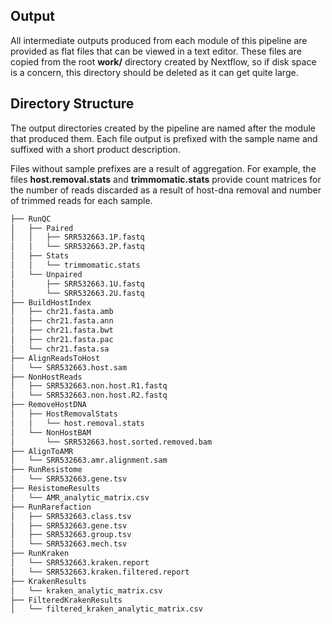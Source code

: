Output
------

All intermediate outputs produced from each module of this pipeline are provided as flat files that can be viewed in a text editor. These files are copied from the root **work/** directory created by Nextflow, so if disk space is a concern, this directory should be deleted as it can get quite large.

Directory Structure
-------------------

The output directories created by the pipeline are named after the module that produced them. Each file output is prefixed with the sample name and suffixed with a short product description. 

Files without sample prefixes are a result of aggregation. For example, the files **host.removal.stats** and **trimmomatic.stats** provide count matrices for the number of reads discarded as a result of host-dna removal and number of trimmed reads for each sample. 

```bash
├── RunQC
│   ├── Paired
│   │   ├── SRR532663.1P.fastq
│   │   └── SRR532663.2P.fastq
│   ├── Stats
│   │   └── trimmomatic.stats
│   └── Unpaired
│       ├── SRR532663.1U.fastq
│       └── SRR532663.2U.fastq
├── BuildHostIndex
│   ├── chr21.fasta.amb
│   ├── chr21.fasta.ann
│   ├── chr21.fasta.bwt
│   ├── chr21.fasta.pac
│   └── chr21.fasta.sa
├── AlignReadsToHost
│   └── SRR532663.host.sam
├── NonHostReads
│   ├── SRR532663.non.host.R1.fastq
│   └── SRR532663.non.host.R2.fastq
├── RemoveHostDNA
│   ├── HostRemovalStats
│   │   └── host.removal.stats
│   └── NonHostBAM
│       └── SRR532663.host.sorted.removed.bam
├── AlignToAMR
│   └── SRR532663.amr.alignment.sam
├── RunResistome
│   └── SRR532663.gene.tsv
├── ResistomeResults
│   └── AMR_analytic_matrix.csv
├── RunRarefaction
│   ├── SRR532663.class.tsv
│   ├── SRR532663.gene.tsv
│   ├── SRR532663.group.tsv
│   └── SRR532663.mech.tsv
├── RunKraken
│   └── SRR532663.kraken.report
│   └── SRR532663.kraken.filtered.report
├── KrakenResults
│   └── kraken_analytic_matrix.csv
├── FilteredKrakenResults
│   └── filtered_kraken_analytic_matrix.csv



```
